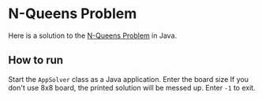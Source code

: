 # N-Queens Problem

Here is a solution to the [N-Queens Problem](https://en.wikipedia.org/wiki/Eight_queens_puzzle) in Java.

## How to run

Start the `AppSolver` class as a Java application. Enter the board size 
If you don't use 8x8 board, the printed solution will be messed up. 
Enter `-1` to exit. 
